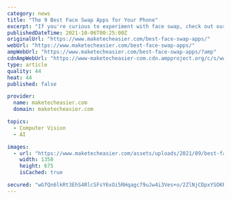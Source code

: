```yaml
---
category: news
title: "The 9 Best Face Swap Apps for Your Phone"
excerpt: "If you're curious to experiment with face swap, check out our list of some of the best face swapping apps for Android and iOS."
publishedDateTime: 2021-10-06T00:25:00Z
originalUrl: "https://www.maketecheasier.com/best-face-swap-apps/"
webUrl: "https://www.maketecheasier.com/best-face-swap-apps/"
ampWebUrl: "https://www.maketecheasier.com/best-face-swap-apps/?amp"
cdnAmpWebUrl: "https://www-maketecheasier-com.cdn.ampproject.org/c/s/www.maketecheasier.com/best-face-swap-apps/?amp"
type: article
quality: 44
heat: 44
published: false

provider:
  name: maketecheasier.com
  domain: maketecheasier.com

topics:
  - Computer Vision
  - AI

images:
  - url: "https://www.maketecheasier.com/assets/uploads/2021/09/best-face-swapping-apps-android-featured.jpg"
    width: 1350
    height: 675
    isCached: true

secured: "wGfQn6lkRt3EhS4RlcSFsY6xOi5RHqagc79uJw4i3Ves+o/2ZlNjCDpxYSOKRjll2ToPdLR/0ndzEKKK79AyEtEouXtcKbvlU4szJ6OCVLKzAQC557zW7LWA6cY3x+kDCqoVQX7odiQizd74ZV6OGR8NbhuMDWPJzUn8KXHXgZ8/QxOYXxi2daSDa0oFbZA4pqHIFcXyjPYtLi5l+yZm/Vu067jBjgbhvNhsEoDpe3l1IZloFFPrQ1fPbjKLsSPzY3I+bgr5wTERFga3EFxcnQf2CdlaLicahz7uSrySsk3Us9KXr6S/y+tW5Ch/2cDToMK6tnArGdyIFhJh79pNXZff8mO8LyMClnaU+mAleZg=;YgiOTcJJLqEr3EVCmyL0wA=="
---
```


